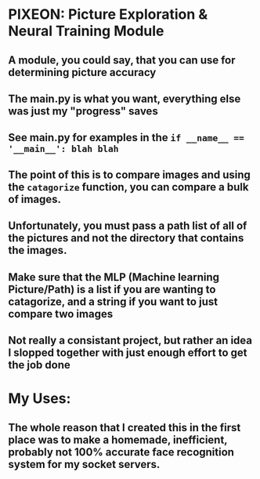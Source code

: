 # PIXEON: Picture Exploration & Neural Training Module

## A module, you could say, that you can use for determining picture accuracy
## The main.py is what you want, everything else was just my "progress" saves
## See main.py for examples in the `if __name__ == '__main__': blah blah`
## The point of this is to compare images and using the `catagorize` function, you can compare a bulk of images.
## Unfortunately, you must pass a path list of all of the pictures and not the directory that contains the images.
## Make sure that the MLP (Machine learning Picture/Path) is a list if you are wanting to catagorize, and a string if you want to just compare two images
## Not really a consistant project, but rather an idea I slopped together with just enough effort to get the job done

# My Uses:
## The whole reason that I created this in the first place was to make a homemade, inefficient, probably not 100% accurate face recognition system for my socket servers.